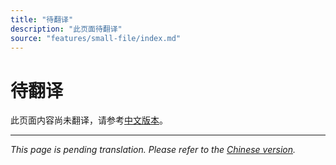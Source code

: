 ```yaml
---
title: "待翻译"
description: "此页面待翻译"
source: "features/small-file/index.md"
---
```


# 待翻译

此页面内容尚未翻译，请参考[中文版本](../../zh/features/small-file/index.md)。

---

*This page is pending translation. Please refer to the [Chinese version](../../zh/features/small-file/index.md).*
